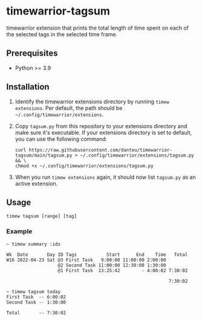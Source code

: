 # timewarrior-tagsum

timewarrior extension that prints the total length of time spent on each of the selected tags in the selected time frame.

## Prerequisites

* Python >= 3.9

## Installation

1. Identify the timewarrior extensions directory by running `timew extensions`.
   Per default, the path should be `~/.config/timewarrior/extensions`.
2. Copy `tagsum.py` from this repository to your extensions directory and make sure it's executable.
   If your extensions directory is set to default, you can use the following command:

   ```console
   curl https://raw.githubusercontent.com/danteu/timewarrior-tagsum/main/tagsum.py > ~/.config/timewarrior/extensions/tagsum.py && \
   chmod +x ~/.config/timewarrior/extensions/tagsum.py
   ```
3. When you run `timew extensions` again, it should now list `tagsum.py` as an active extension.

## Usage

```console
timew tagsum [range] [tag]
```

### Example

```console
~ timew summary :ids

Wk  Date       Day ID Tags           Start      End    Time   Total
W16 2022-04-23 Sat @3 First Task   9:00:00 11:00:00 2:00:00
                   @2 Second Task 11:00:00 12:30:00 1:30:00
                   @1 First Task  13:25:42        - 4:00:02 7:30:02

                                                            7:30:02

~ timew tagsum today
First Task  -- 6:00:02
Second Task -- 1:30:00

Total       -- 7:30:02
```
